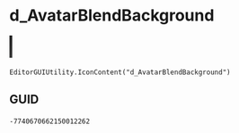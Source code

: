 # d_AvatarBlendBackground
![](/img/d_AvatarBlendBackground.png)

``` CSharp
EditorGUIUtility.IconContent("d_AvatarBlendBackground")
```
## GUID
```
-7740670662150012262
```

